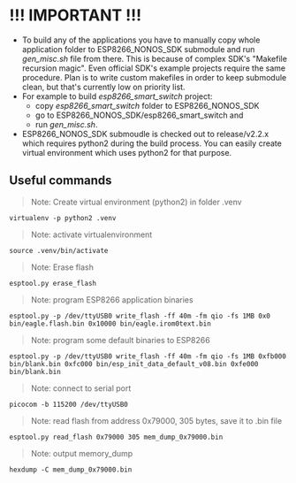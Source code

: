 # !!! IMPORTANT !!!
- To build any of the applications you have to manually copy whole application folder to ESP8266\_NONOS\_SDK submodule and run _gen\_misc.sh_ file from there. This is because of complex SDK's "Makefile recursion magic". Even official SDK's example projects require the same procedure. Plan is to write custom makefiles in order to keep submodule clean, but that's currently low on priority list. 
- For example to build _esp8266\_smart\_switch_ project:
  - copy _esp8266\_smart\_switch_ folder to ESP8266\_NONOS\_SDK
  - go to ESP8266\_NONOS\_SDK/esp8266\_smart\_switch and 
  - run _gen\_misc.sh_.
- ESP8266\_NONOS\_SDK submoudle is checked out to release/v2.2.x which requires python2 during the build process. You can easily create virtual environment which uses python2 for that purpose.


## Useful commands

> Note: Create virtual environment (python2) in folder .venv

```
virtualenv -p python2 .venv
```

> Note: activate virtualenvironment

```
source .venv/bin/activate
```

> Note: Erase flash

```
esptool.py erase_flash
```

> Note: program ESP8266 application binaries

```
esptool.py -p /dev/ttyUSB0 write_flash -ff 40m -fm qio -fs 1MB 0x0 bin/eagle.flash.bin 0x10000 bin/eagle.irom0text.bin
```

> Note: program some default binaries to ESP8266

```
esptool.py -p /dev/ttyUSB0 write_flash -ff 40m -fm qio -fs 1MB 0xfb000 bin/blank.bin 0xfc000 bin/esp_init_data_default_v08.bin 0xfe000 bin/blank.bin
```

> Note: connect to serial port

```
picocom -b 115200 /dev/ttyUSB0
```

> Note: read flash from address 0x79000, 305 bytes, save it to .bin file

```
esptool.py read_flash 0x79000 305 mem_dump_0x79000.bin
```

> Note: output memory_dump

```
hexdump -C mem_dump_0x79000.bin
```



